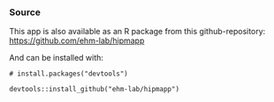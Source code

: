 
### Source

This app is also available as an R package from this github-repository: <https://github.com/ehm-lab/hipmapp>

And can be installed with:

`# install.packages("devtools")`

`devtools::install_github("ehm-lab/hipmapp")`